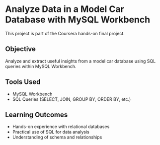 # Analyze Data in a Model Car Database with MySQL Workbench

This project is part of the Coursera hands-on final project.

## Objective
Analyze and extract useful insights from a model car database using SQL queries within MySQL Workbench.

## Tools Used
- MySQL Workbench
- SQL Queries (SELECT, JOIN, GROUP BY, ORDER BY, etc.)

## Learning Outcomes
- Hands-on experience with relational databases
- Practical use of SQL for data analysis
- Understanding of schema and relationships

